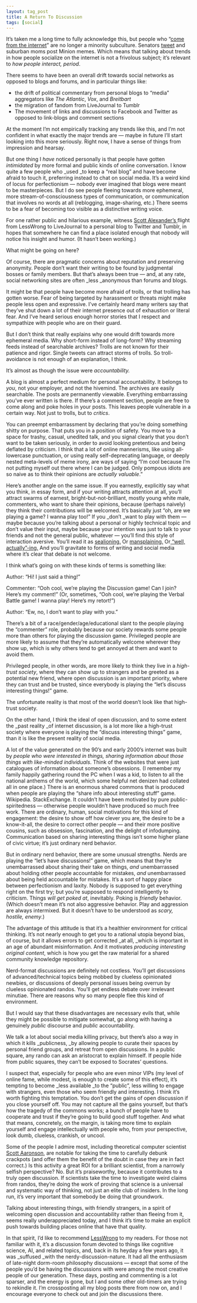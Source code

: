 ```yaml
---
layout: tag_post
title: A Return To Discussion
tags: [social]
---
```


It’s taken me a long time to fully acknowledge this, but people who “[come from the internet](https://xkcd.com/262/)” are no longer a minority subculture.  Senators [tweet](https://twitter.com/bensasse?lang=en) and suburban moms post Minion memes. Which means that talking about trends in how people socialize on the internet is not a frivolous subject; it’s relevant to _how people interact, period_.

There seems to have been an overall drift towards social networks as opposed to blogs and forums, and in particular things like:



*   the drift of political commentary from personal blogs to “media” aggregators like _The Atlantic_, _Vox_, and _Breitbart_
*   the migration of fandom from LiveJournal to Tumblr
*   The movement of links and discussions to Facebook and Twitter as opposed to link-blogs and comment sections

At the moment I’m not empirically tracking any trends like this, and I’m not confident in what exactly the major trends are — maybe in future I’ll start looking into this more seriously. Right now, I have a sense of things from impression and hearsay.

But one thing I _have_ noticed personally is that people have gotten _intimidated_ by more formal and public kinds of online conversation.  I know quite a few people who _used _to keep a “real blog” and have become afraid to touch it, preferring instead to chat on social media.  It’s a weird kind of locus for perfectionism — nobody ever imagined that blogs were meant to be masterpieces.  But I do see people fleeing towards more ephemeral, more stream-of-consciousness types of communication, or communication that involves no words at all (reblogging, image-sharing, etc.)  There seems to be a fear of becoming too visible as a distinctive writing voice.

For one rather public and hilarious example, witness [Scott Alexander’s ](http://slatestarcodex.com/) flight from LessWrong to LiveJournal to a personal blog to Twitter and Tumblr, in hopes that somewhere he can find a place isolated enough that nobody will notice his insight and humor. (It hasn’t been working.)

What might be going on here?

Of course, there are pragmatic concerns about reputation and preserving anonymity. People don’t want their writing to be found by judgmental bosses or family members.  But that’s always been true — and, at any rate, social networking sites are often _less _anonymous than forums and blogs.

It might be that people have become more afraid of trolls, or that trolling has gotten worse. Fear of being targeted by harassment or threats might make people less open and expressive.  I’ve certainly heard many writers say that they’ve shut down a lot of their internet presence out of exhaustion or literal fear.  And I’ve heard serious enough horror stories that I respect and sympathize with people who are on their guard.

But I don’t think that really explains why one would drift towards more ephemeral media. Why short-form instead of long-form?  Why streaming feeds instead of searchable archives?  Trolls are not known for their patience and rigor.  Single tweets can attract storms of trolls.  So troll-avoidance is not enough of an explanation, I think.

It’s almost as though the issue were _accountability._

A blog is almost a perfect medium for personal accountability. It belongs to _you_, not your employer, and not the hivemind.  The archives are easily searchable. The posts are permanently viewable. Everything embarrassing you’ve ever written is there.  If there’s a comment section, people are free to come along and poke holes in your posts. This leaves people vulnerable in a certain way. Not just to trolls, but to _critics_.

You can preempt embarrassment by declaring that you’re doing something shitty on purpose. That puts you in a position of safety.  You move to a space for trashy, casual, unedited talk, and you signal clearly that you don’t want to be taken seriously, in order to avoid looking pretentious and being deflated by criticism.  I think that a lot of online mannerisms, like using all-lowercase punctuation, or using really self-deprecating language, or deeply nested meta-levels of meme irony, are ways of saying “I’m cool because I’m not putting myself out there where I can be judged.  Only pompous idiots are so naive as to think their opinions are _actually valuable_.”

Here’s another angle on the same issue.  If you earnestly, explicitly say what you think, in essay form, and if your writing attracts attention at all, you’ll attract swarms of earnest, bright-but-not-brilliant, mostly young white male, commenters, who want to share their opinions, because (perhaps naively) they think their contributions will be welcomed. It’s basically just “oh, are we playing a game? I wanna play too!”  If you _don’t _want to play with them — maybe because you’re talking about a personal or highly technical topic and don’t value their input, maybe because your intention was just to talk to your friends and not the general public, whatever — you’ll find this style of interaction aversive.  You’ll read it as [sealioning.](http://wondermark.com/1k62/) Or [mansplaining.](https://en.wikipedia.org/wiki/Mansplaining)  Or[ “well, actually”-ing.](https://twitter.com/chescaleigh/status/753772793599254528)  And you’ll gravitate to forms of writing and social media where it’s clear that debate is not welcome.

I think what’s going on with these kinds of terms is something like:

Author: “Hi! I just said a thing!”

Commenter: “Ooh cool, we’re playing the Discussion game! Can I join?  Here’s my comment!”  (Or, sometimes, “Ooh cool, we’re playing the Verbal Battle game!  I wanna play! Here’s my retort!”)

Author: “Ew, no, I don’t want to play with you.”

There’s a bit of a race/gender/age/educational slant to the people playing the “commenter” role, probably because our society rewards some people more than others for playing the discussion game.  Privileged people are more likely to assume that they’re automatically welcome wherever they show up, which is why others tend to get annoyed at them and want to avoid them.

Privileged people, in other words, are more likely to think they live in a _high-trust society_, where they can show up to strangers and be greeted as a potential new friend, where open discussion is an important priority, where they can trust and be trusted, since everybody is playing the “let’s discuss interesting things!” game.

The unfortunate reality is that most of the world doesn’t look like that high-trust society.

On the other hand, I think the ideal of open discussion, and to some extent the _past reality _of internet discussion, is a lot more like a high-trust society where everyone is playing the “discuss interesting things” game, than it is like the present reality of social media.

A lot of the value generated on the 90’s and early 2000’s internet was built by _people who were interested in things, sharing information about those things with like-minded individuals_.  Think of the websites that were just catalogues of information about someone’s obsessions. (I remember my family happily gathering round the PC when I was a kid, to listen to all the national anthems of the world, which some helpful net denizen had collated all in one place.)  There is an enormous shared commons that is produced when people are playing the “share info about interesting stuff” game.  Wikipedia. StackExchange. It couldn’t have been motivated by pure public-spiritedness — otherwise people wouldn’t have produced so much free work.  There are ordinary, human, social motivations for this kind of engagement: the desire to show off how clever you are, the desire to be a know-it-all, the desire to correct other people — and their more positive cousins, such as obsession, fascination, and the delight of infodumping. Communication based on sharing interesting things isn’t some higher plane of civic virtue; it’s just ordinary nerd behavior.

But in ordinary nerd behavior, there are some unusual strengths.  Nerds are playing the “let’s have discussions!” game, which means that they’re unembarrassed about sharing their take on things, _and_ unembarrassed about holding other people accountable for mistakes, _and_ unembarrassed about being held accountable for mistakes.  It’s a sort of happy place between perfectionism and laxity.  Nobody is supposed to get everything right on the first try; but you’re supposed to respond intelligently to criticism. Things _will get poked at_, inevitably.  Poking is _friendly_ behavior. (Which doesn’t mean it’s not also aggressive behavior.  Play and aggression are always intermixed.  But it doesn’t have to be understood as _scary, hostile, enemy_.)

The advantage of this attitude is that it’s a healthier environment for critical thinking. It’s not nearly enough to get you to a rational utopia beyond bias, of course, but it allows errors to get corrected _at all, _which is important in an age of abundant misinformation.  And it motivates _producing interesting original content_, which is how you get the raw material for a shared community knowledge repository.

Nerd-format discussions are definitely not costless. You’ll get discussions of advanced/technical topics being mobbed by clueless opinionated newbies, or discussions of deeply personal issues being overrun by clueless opinionated randos.  You’ll get endless debate over irrelevant minutiae. There are reasons why so many people flee this kind of environment.

But I would say that these disadvantages are necessary evils that, while they might be possible to mitigate somewhat, go along with having a genuinely _public_ discourse and _public_ accountability.

We talk a lot about social media killing privacy, but there’s also a way in which it kills _publicness, _by allowing people to curate their spaces by personal friend groups, and retreat from open discussions.   In a public square, any rando can ask an aristocrat to explain himself.  If people hide from public squares, they can’t be exposed to Socrates’ questions.

I suspect that, especially for people who are even minor VIPs (my level of online fame, while modest, is enough to create some of this effect), it’s tempting to become _less available _to the “public”, less willing to engage with strangers, even those who seem friendly and interesting.  I think it’s worth fighting this temptation.  You don’t get the gains of open discussion if you close yourself off.  You may not capture all the gains yourself, but that’s how the tragedy of the commons works; a bunch of people have to cooperate and trust if they’re going to build good stuff together.  And what that means, concretely, on the margin, is taking more time to explain yourself and engage intellectually with people who, from your perspective, look dumb, clueless, crankish, or uncool.

Some of the people I admire most, including theoretical computer scientist [Scott Aaronson](http://www.scottaaronson.com/blog/), are notable for taking the time to carefully debunk crackpots (and offer them the benefit of the doubt in case they are in fact correct.)  Is this activity a great ROI for a brilliant scientist, from a narrowly selfish perspective?  No. But it’s praiseworthy, because it contributes to a truly open discussion. If scientists take the time to investigate weird claims from randos, they’re doing the work of proving that science is a universal and systematic way of thinking, not just an elite club of insiders.  In the long run, it’s very important that somebody be doing that groundwork.

Talking about interesting things, with friendly strangers, in a spirit of welcoming open discussion and accountability rather than fleeing from it, seems really underappreciated today, and I think it’s time to make an explicit push towards building places online that have that quality.

In that spirit, I’d like to recommend [LessWrong](http://lesswrong.com/) to my readers. For those not familiar with it, it’s a discussion forum devoted to things like cognitive science, AI, and related topics, and, back in its heyday a few years ago, it was _suffused _with the nerdy-discussion-nature. It had all the enthusiasm of late-night dorm-room philosophy discussions — except that some of the people you’d be having the discussions with were among the most creative people of our generation.  These days, posting and commenting is a lot sparser, and the energy is gone, but I and some other old-timers are trying to rekindle it. I’m crossposting all my blog posts there from now on, and I encourage everyone to check out and join the discussions there.
